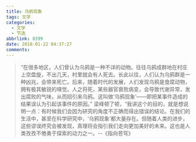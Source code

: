 ```yaml
---
title: 乌鸦现象
tags: 文学
categories:
  - 文学
  - 节选
abbrlink: 8399
date: 2018-01-22 04:37:27
comments:
---
```


>“在很多地区，人们曾认为乌鸦是一种不详的动物。往往乌鸦成群地在村庄上空盘旋，不出几天，村里就会有人死去。长此以往，人们认为乌鸦群是一种凶兆，会带来死亡。后来，随着时代的发展，人们发现乌鸦是食腐动物，拥有极其敏锐的嗅觉。人之将死，某些器官衰败病变，会导致代谢异常，发出腐败的气味，从而招引来乌鸦。这叫做‘乌鸦现象’——即把某事件造成的结果误认为引起该事件的原因。”
梁峰顿了顿，“我讲这个的目的，就是想说明一点：有时候我们会因为研究的角度不正确而得出错误的结论。在我们的生活中，甚至在科学研究中，‘乌鸦现象’都大量存在。但随着人类的进步，这些谬误终究会被发现，真理将会指引我们走向更加美好的未来。这也是人类孜孜不倦勇于探索的动力之一。--《指向苍穹》